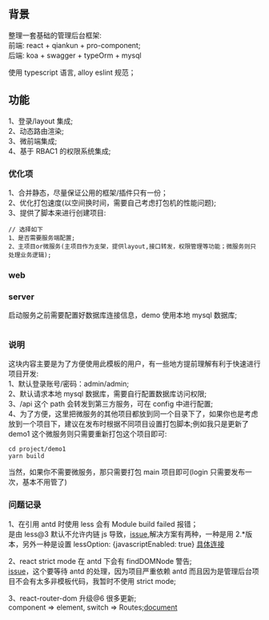 ## 背景

整理一套基础的管理后台框架:  
前端: react + qiankun + pro-component;  
后端: koa + swagger + typeOrm + mysql

使用 typescript 语言, alloy eslint 规范；

## 功能

1、登录/layout 集成;  
2、动态路由渲染;  
3、微前端集成;  
4、基于 RBAC1 的权限系统集成;

### 优化项

1、合并静态，尽量保证公用的框架/插件只有一份；  
2、优化打包速度(以空间换时间，需要自己考虑打包机的性能问题);  
3、提供了脚本来进行创建项目:

```
// 选择如下
1、是否需要服务端配置;
2、主项目or微服务(主项目作为支架，提供layout,接口转发，权限管理等功能；微服务则只处理业务逻辑);
```

### web

### server

启动服务之前需要配置好数据库连接信息，demo 使用本地 mysql 数据库;

```

```

### 说明

这块内容主要是为了方便使用此模板的用户，有一些地方提前理解有利于快速进行项目开发:  
1、默认登录账号/密码：admin/admin;  
2、默认请求本地 mysql 数据库，需要自行配置数据库访问权限;  
3、/api 这个 path 会转发到第三方服务，可在 config 中进行配置;  
4、为了方便，这里把微服务的其他项目都放到同一个目录下了，如果你也是考虑放到一个项目下，建议在发布时根据不同项目设置打包脚本;例如我只是更新了 demo1 这个微服务则只需要重新打包这个项目即可:

```
cd project/demo1
yarn build
```

当然，如果你不需要微服务，那只需要打包 main 项目即可(login 只需要发布一次，基本不用管了)

### 问题记录

1、在引用 antd 时使用 less 会有 Module build failed 报错；  
是由 less@3 默认不允许内链 js 导致，[issue](https://github.com/ant-design/ant-design/issues/7927),解决方案有两种，一种是用 2.\*版本，另外一种是设置 lessOption: {javascriptEnabled: true} [具体连接](https://www.jianshu.com/p/779abdd339a9)

2、react strict mode 在 antd 下会有 findDOMNode 警告;  
[issue](https://github.com/ant-design/pro-components/issues/1144)，这个要等待 antd 的处理，因为项目严重依赖 antd 而且因为是管理后台项目不会有太多非模板代码，我暂时不使用 strict mode;

3、react-router-dom 升级@6 很多更新;  
component => element, switch => Routes;[document](https://reactrouter.com/docs/en/v6/getting-started/overview)
